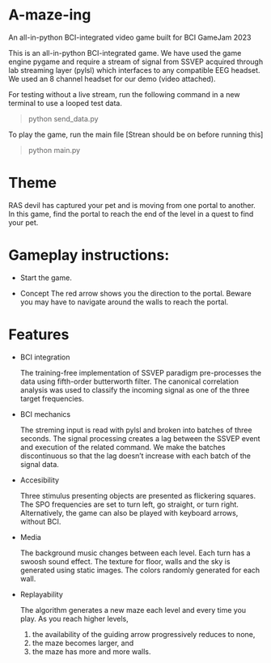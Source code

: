 # A-maze-ing
An all-in-python BCI-integrated video game built for BCI GameJam 2023

This is an all-in-python BCI-integrated game. We have used the game engine pygame and require a stream of signal from SSVEP acquired through lab streaming layer (pylsl) which interfaces to any compatible EEG headset. We used an 8 channel headset for our demo (video attached). 

For testing without a live stream, run the following command in a new terminal to use a looped test data.
> python send_data.py

To play the game, run the main file [Strean should be on before running this]
> python main.py

# Theme
RAS devil has captured your pet and is moving from one portal to another. In this game, find the portal to reach the end of the level in a quest to find your pet.

# Gameplay instructions:

* Start the game.

* Concept The red arrow shows you the direction to the portal. Beware you may have to navigate around the walls to reach the portal.

# Features

* BCI integration

  The training-free implementation of SSVEP paradigm pre-processes the data using fifth-order butterworth filter. The canonical correlation analysis was used to classify the incoming signal as one of the three target frequencies.

* BCI mechanics

  The streming input is read with pylsl and broken into batches of three seconds. The signal processing creates a lag between the SSVEP event and execution of the related command. We make the batches discontinuous so that the lag doesn’t increase with each batch of the signal data.

* Accesibility

  Three stimulus presenting objects are presented as flickering squares. The SPO frequencies are set to turn left, go straight, or turn right. Alternatively, the game can also be played with keyboard arrows, without BCI.

* Media

  The background music changes between each level. Each turn has a swoosh sound effect. The texture for floor, walls and the sky is generated using static images. The colors randomly generated for each wall.

* Replayability

  The algorithm generates a new maze each level and every time you play. As you reach higher levels, 
   1)	the availability of the guiding arrow progressively reduces to none,
   2)	the maze becomes larger, and
   3)	the maze has more and more walls.
